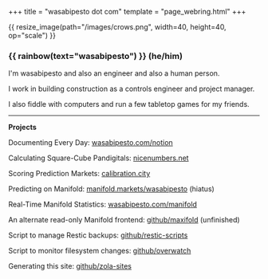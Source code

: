 +++
title = "wasabipesto dot com"
template = "page_webring.html"
+++

{{ resize_image(path="/images/crows.png", width=40, height=40, op="scale") }}

### {{ rainbow(text="wasabipesto") }} (he/him)

I'm wasabipesto and also an engineer and also a human person.

I work in building construction as a controls engineer and project manager.

I also fiddle with computers and run a few tabletop games for my friends.

***

**Projects**

Documenting Every Day: [wasabipesto.com/notion](https://wasabipesto.com/notion)

Calculating Square-Cube Pandigitals: [nicenumbers.net](https://nicenumbers.net)

Scoring Prediction Markets: [calibration.city](https://calibration.city)

Predicting on Manifold: [manifold.markets/wasabipesto](https://manifold.markets/wasabipesto) (hiatus)

Real-Time Manifold Statistics: [wasabipesto.com/manifold](https://wasabipesto.com/manifold/markets/)

An alternate read-only Manifold frontend: [github/maxifold](https://github.com/wasabipesto/maxifold) (unfinished)

Script to manage Restic backups: [github/restic-scripts](https://github.com/wasabipesto/restic-scripts)

Script to monitor filesystem changes: [github/overwatch](https://github.com/wasabipesto/overwatch)

Generating this site: [github/zola-sites](https://github.com/wasabipesto/zola-sites)